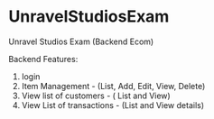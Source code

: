 # UnravelStudiosExam
Unravel Studios Exam (Backend Ecom)

Backend Features:
1. login
2. Item Management - (List, Add, Edit, View, Delete)
3. View list of customers - ( List and View)
4. View List of transactions - (List and View details)
